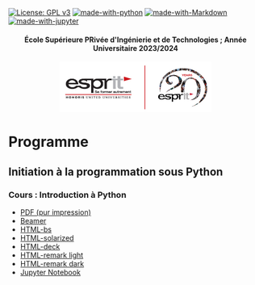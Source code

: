 [![License: GPL v3](https://img.shields.io/badge/License-GPL%20v3-blue.svg)](https://www.gnu.org/licenses/gpl-3.0)
[![made-with-python](https://img.shields.io/badge/Made%20with-Python-yellow.svg)](https://www.python.org/)
[![made-with-Markdown](https://img.shields.io/badge/Made%20with-Markdown-red.svg)](http://commonmark.org)
[![made-with-jupyter](https://img.shields.io/badge/Made%20with-jupyter-orange.svg)](https://jupyter.org)



<center><h4>École Supérieure PRivée d'Ingénierie et de Technologies ; Année Universitaire 2023/2024</h4></center>
 <center>
 <img src="Signature-01.jpg" width="300"
     height="100">
</center>

# Programme
## Initiation à la programmation sous Python
### Cours : Introduction à Python
* [PDF (pur impression)](https://astrax.github.io/Calcul_Scientifique/docs/pub/cours0/cours0.pdf)
* [Beamer](https://astrax.github.io/Calcul_Scientifique/docs/pub/cours0/cours0-beamer.pdf)
* [HTML-bs](https://astrax.github.io/Calcul_Scientifique/docs/pub/cours0/cours0-bs.html)
* [HTML-solarized](https://astrax.github.io/Calcul_Scientifique/docs/pub/cours0/cours0-solarized.html)
* [HTML-deck](https://astrax.github.io/Calcul_Scientifique/docs/pub/cours0/cours0-deck.html)
* [HTML-remark light](https://astrax.github.io/Calcul_Scientifique/docs/pub/cours0/cours0-remark_light.html)
* [HTML-remark dark](https://astrax.github.io/Calcul_Scientifique/docs/pub/cours0/cours0-remark_dark.html)
* [Jupyter Notebook](https://colab.research.google.com/github/astrax/Calcul_Scientifique/blob/main/docs/pub/cours0/cours0.ipynb)

